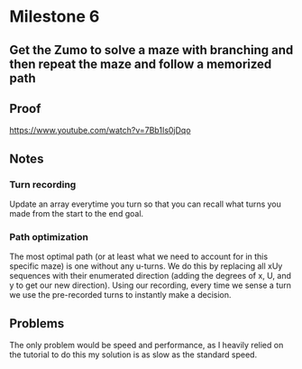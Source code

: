 # Milestone 6
## Get the Zumo to solve a maze with branching and then repeat the maze and follow a memorized path

## Proof
https://www.youtube.com/watch?v=7Bb1Is0jDqo

## Notes
### Turn recording
Update an array everytime you turn so that you can recall what turns you made from the start to the end goal.

### Path optimization
The most optimal path (or at least what we need to account for in this specific maze) is one without any u-turns. We do this by replacing all xUy sequences with their enumerated direction (adding the degrees of x, U, and y to get our new direction). Using our recording, every time we sense a turn we use the pre-recorded turns to instantly make a decision.

## Problems
The only problem would be speed and performance, as I heavily relied on the tutorial to do this my solution is as slow as the standard speed.
